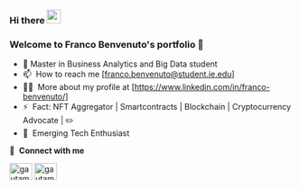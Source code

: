 ### Hi there <a href="https://www.gautamkrishnar.com/"><img src="https://media.giphy.com/media/hvRJCLFzcasrR4ia7z/giphy.gif" width="25px"></a>

### Welcome to Franco Benvenuto's portfolio :man:

- :seedling:  Master in Business Analytics and Big Data student
- 📫 &nbsp;How to reach me [franco.benvenuto@student.ie.edu]
- 👨‍💻 &nbsp;More about my profile at [https://www.linkedin.com/in/franco-benvenuto/]
- ⚡ &nbsp;Fact: NFT Aggregator | Smartcontracts | Blockchain | Cryptocurrency Advocate | :pencil2: 
- 🔭 &nbsp;Emerging Tech Enthusiast

🔗 &nbsp;**Connect with me**

<a href="https://www.linkedin.com/in/franco-benvenuto/" target="blank"><img align="center" src="https://raw.githubusercontent.com/rahuldkjain/github-profile-readme-generator/master/src/images/icons/Social/linked-in-alt.svg" alt="gautamkrishnar" height="30" width="40" /></a>
<a href="https://twitter.com/francobenve" target="blank"><img align="center" src="https://raw.githubusercontent.com/rahuldkjain/github-profile-readme-generator/master/src/images/icons/Social/twitter.svg" alt="gautamkrishnar" height="30" width="40" /></a>
